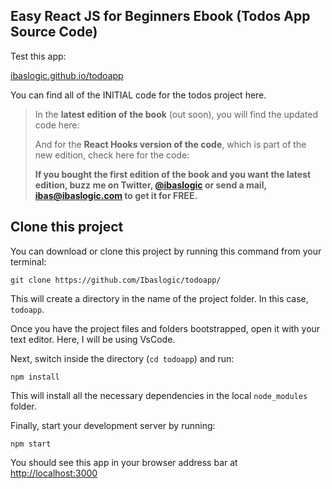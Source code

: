 ## Easy React JS for Beginners Ebook (Todos App Source Code)

Test this app:

[ibaslogic.github.io/todoapp](https://ibaslogic.github.io/todoapp/)

You can find all of the INITIAL code for the todos project here.

> In the **latest edition of the book** (out soon), you will find the updated code here:
>
> And for the **React Hooks version of the code**, which is part of the new edition, check here for the code:
>
> **If you bought the first edition of the book and you want the latest edition, buzz me on Twitter, [@ibaslogic](https://twitter.com/ibaslogic) or send a mail, ibas@ibaslogic.com to get it for FREE.**

## Clone this project

You can download or clone this project by running this command from your terminal:

```
git clone https://github.com/Ibaslogic/todoapp/
```

This will create a directory in the name of the project folder. In this case, `todoapp`.

Once you have the project files and folders bootstrapped, open it with your text editor. Here, I will be using VsCode.

Next, switch inside the directory (`cd todoapp`) and run:

```
npm install
```

This will install all the necessary dependencies in the local `node_modules` folder.

Finally, start your development server by running:

```
npm start
```

You should see this app in your browser address bar at [http://localhost:3000](http://localhost:3000)
